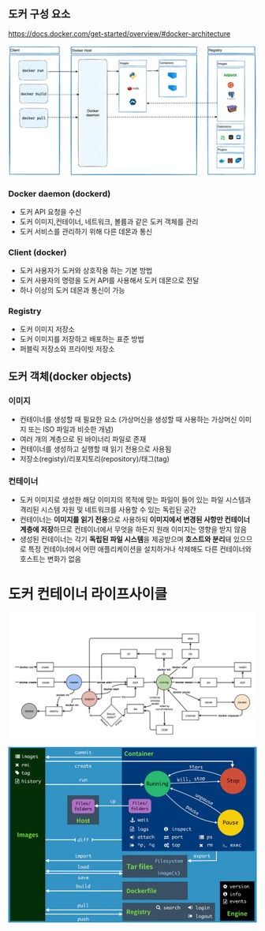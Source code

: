 ## **도커 구성 요소**

https://docs.docker.com/get-started/overview/#docker-architecture

![1700192947759](image/1.Docker구성요소/1700192947759.png)

### **Docker daemon (dockerd)**

- 도커 API 요청을 수신
- 도커 이미지,컨테이너, 네트워크, 볼륨과 같은 도커 객체를 관리
- 도커 서비스를 관리하기 위해 다른 데몬과 통신

### Client (docker)

- 도커 사용자가 도커와 상호작용 하는  기본 방법
- 도커 사용자의 명령을 도커 API를 사용해서 도커 데몬으로 전달
- 하나 이상의 도커 데몬과 통신이 가능

### Registry

- 도커 이미지 저장소
- 도커 이미지를 저장하고 배포하는 표준 방법
- 퍼블릭 저장소와 프라이빗 저장소

## **도커 객체(docker objects)**

### **이미지**

- 컨테이너를 생성할 때 필요한 요소 (가상머신을 생성할 때 사용하는 가상머신 이미지 또는 ISO 파일과 비슷한 개념)
- 여러 개의 계층으로 된 바이너리 파일로 존재
- 컨테이너를 생성하고 실행할 때 읽기 전용으로 사용됨
- 저장소(registy)/리포지토리(repository)/태그(tag)

### **컨테이너**

- 도커 이미지로 생성한 해당 이미지의 목적에 맞는 파일이 들어 있는 파일 시스템과 격리된 시스템 자원 및 네트워크를 사용할 수 있는 독립된 공간
- 컨테이너는 **이미지를 읽기 전용**으로 사용하되 **이미지에서 변경된 사항만 컨테이너 계층에 저장**하므로 컨테이너에서 무엇을 하든지 원래 이미지는 영향을 받지 않음
- 생성된 컨테이너는 각기 **독립된 파일 시스템**을 제공받으며 **호스트와 분리**돼 있으므로 특정 컨테이너에서 어떤 애플리케이션을 설치하거나 삭제해도 다른 컨테이너와 호스트는 변화가 없음

# **도커 컨테이너 라이프사이클**

![1700192960735](image/1.Docker구성요소/1700192960735.png)

![1700192969025](image/1.Docker구성요소/1700192969025.png)
